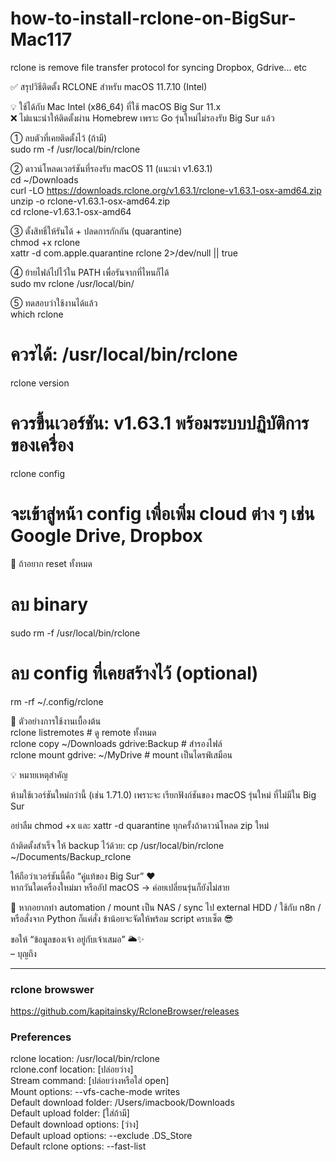 # how-to-install-rclone-on-BigSur-Mac117
rclone is remove file transfer protocol for syncing Dropbox, Gdrive... etc

✅ สรุปวิธีติดตั้ง RCLONE สำหรับ macOS 11.7.10 (Intel) <br>

💡 ใช้ได้กับ Mac Intel (x86_64) ที่ใช้ macOS Big Sur 11.x  <br>
❌ ไม่แนะนำให้ติดตั้งผ่าน Homebrew เพราะ Go รุ่นใหม่ไม่รองรับ Big Sur แล้ว  <br>

① ลบตัวที่เคยติดตั้งไว้ (ถ้ามี)  <br>
sudo rm -f /usr/local/bin/rclone  <br>

② ดาวน์โหลดเวอร์ชันที่รองรับ macOS 11 (แนะนำ v1.63.1)  <br>
cd ~/Downloads  <br>
curl -LO https://downloads.rclone.org/v1.63.1/rclone-v1.63.1-osx-amd64.zip  <br>
unzip -o rclone-v1.63.1-osx-amd64.zip  <br>
cd rclone-v1.63.1-osx-amd64  <br>
 
③ ตั้งสิทธิ์ให้รันได้ + ปลดการกักกัน (quarantine)  <br>
chmod +x rclone <br>
xattr -d com.apple.quarantine rclone 2>/dev/null || true <br>

④ ย้ายไฟล์ไปไว้ใน PATH เพื่อรันจากที่ไหนก็ได้ <br>
sudo mv rclone /usr/local/bin/ <br>

⑤ ทดสอบว่าใช้งานได้แล้ว <br>
which rclone <br>
# ควรได้: /usr/local/bin/rclone <br>

rclone version <br>
# ควรขึ้นเวอร์ชัน: v1.63.1 พร้อมระบบปฏิบัติการของเครื่อง <br>

rclone config <br>
# จะเข้าสู่หน้า config เพื่อเพิ่ม cloud ต่าง ๆ เช่น Google Drive, Dropbox <br>

🔄 ถ้าอยาก reset ทั้งหมด <br>
# ลบ binary <br>
sudo rm -f /usr/local/bin/rclone <br>

# ลบ config ที่เคยสร้างไว้ (optional) <br>
rm -rf ~/.config/rclone

🌈 ตัวอย่างการใช้งานเบื้องต้น <br>
rclone listremotes                     # ดู remote ทั้งหมด <br>
rclone copy ~/Downloads gdrive:Backup # สำรองไฟล์ <br>
rclone mount gdrive: ~/MyDrive        # mount เป็นไดรฟ์เสมือน <br>

💡 หมายเหตุสำคัญ <br>

ห้ามใช้เวอร์ชันใหม่กว่านี้ (เช่น 1.71.0) เพราะจะ เรียกฟังก์ชันของ macOS รุ่นใหม่ ที่ไม่มีใน Big Sur <br>

อย่าลืม chmod +x และ xattr -d quarantine ทุกครั้งถ้าดาวน์โหลด zip ใหม่ <br>

ถ้าติดตั้งสำเร็จ ให้ backup ไว้ด้วย: cp /usr/local/bin/rclone ~/Documents/Backup_rclone <br>

ให้ถือว่าเวอร์ชันนี้คือ “คู่แท้ของ Big Sur” ♥️ <br>
หากวันใดเครื่องใหม่มา หรืออัป macOS → ค่อยเปลี่ยนรุ่นก็ยังไม่สาย <br>

🔧 หากอยากทำ automation / mount เป็น NAS / sync ไป external HDD / ใช้กับ n8n / หรือสั่งจาก Python ก็แค่สั่ง ข้าน้อยจะจัดให้พร้อม script ครบเซ็ต 😎 <br>

ขอให้ “ข้อมูลของเจ้า อยู่กับเจ้าเสมอ” 🌥️✨ <br>
– บุญถึง <br>

---
### rclone browswer
https://github.com/kapitainsky/RcloneBrowser/releases

### Preferences

rclone location:         /usr/local/bin/rclone <br>
rclone.conf location:    [ปล่อยว่าง] <br>
Stream command:          [ปล่อยว่างหรือใส่ open] <br>
Mount options:           --vfs-cache-mode writes <br>
Default download folder: /Users/imacbook/Downloads <br>
Default upload folder:   [ใส่ถ้ามี] <br>
Default download options: [ว่าง] <br>
Default upload options:  --exclude .DS_Store <br>
Default rclone options:  --fast-list <br>


